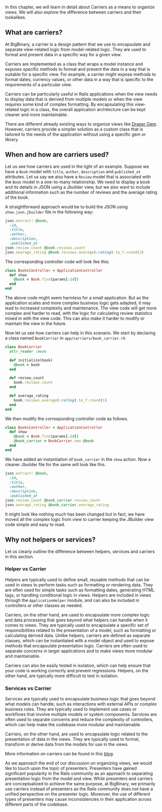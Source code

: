 In this chapter, we will learn in detail about Carriers as a means to organize
views. We will also explore the difference between carriers and their
lookalikes.

## What are carriers?

At BigBinary, a carrier is a design pattern that we use to encapsulate and
separate view-related logic from model-related logic. They are used to format
and present data in a specific way for a given view.

Carriers are implemented as a class that wraps a model instance and exposes
specific methods to format and present the data in a way that is suitable for a
specific view. For example, a carrier might expose methods to format dates,
currency values, or other data in a way that is specific to the requirements of
a particular view.

Carriers can be particularly useful in Rails applications when the view needs to
display data that is derived from multiple models or when the view requires some
kind of complex formatting. By encapsulating this view-related logic in a class,
the overall application architecture can be kept cleaner and more maintainable.

There are different already existing ways to organize views like
[Draper Gem](https://github.com/drapergem/draper). However, carriers provide a
simpler solution as a custom class that is tailored to the needs of the
application without using a specific gem or library.

## When and how are carriers used?

Let us see how carriers are used in the light of an example. Suppose we have a
`Book` model with `title`, `author`, `description` and `published_at`
attributes. Let us say we also have a `Review` model that is associated with the
`Book` model in a one-to-many relationship. We need to display a book and its
details in JSON using a Jbuilder view, but we also want to include additional
information such as the number of reviews and the average rating of the book.

A straightforward approach would be to build the JSON using `show.json.jbuilder`
file in the following way:

```rb
json.extract! @book,
  :id,
  :title,
  :author,
  :description,
  :published_at
json.review_count @book.reviews.count
json.average_rating @book.reviews.average(:rating).to_f.round(1)
```

The corresponding controller code will look like this:

```rb
class BooksController < ApplicationController
  def show
    @book = Book.find(params[:id])
  end
end
```

The above code might seem harmless for a small application. But as the
application scales and more complex business logic gets adapted, it may lead to
increased complexity and maintenance. The view code will get more complex and
harder to read, with the logic for calculating review statistics mixed in with
the view code. This can also make it harder to modify or maintain the view in
the future.

Now let us see how carriers can help in this scenario. We start by declaring a
class named `BookCarrier` in `app/carriers/book_carrier.rb`

```rb
class BookCarrier
  attr_reader :book

  def initialize(book)
    @book = book
  end

  def review_count
    book.reviews.count
  end

  def average_rating
    book.reviews.average(:rating).to_f.round(1)
  end
end
```

We then modify the corresponding controller code as follows.

```rb
class BooksController < ApplicationController
  def show
    @book = Book.find(params[:id])
    @book_carrier = BookCarrier.new @book
  end
end
```

We have added an instantiation of `book_carrier` in the `show` action. Now a
cleaner Jbuilder file for the same will look like this.

```rb
json.extract! @book,
  :id,
  :title,
  :author,
  :description,
  :published_at
json.review_count @book_carrier.review_count
json.average_rating @book_carrier.average_rating
```

It might look like nothing much has been changed but in fact, we have moved all
the complex logic from view to carrier keeping the JBuilder view code simple and
easy to read.

## Why not helpers or services?

Let us clearly outline the difference between helpers, services and carriers in
this section.

### Helper vs Carrier

Helpers are typically used to define small, reusable methods that can be used in
views to perform tasks such as formatting or rendering data. They are often used
for simple tasks such as formatting dates, generating HTML tags, or handling
conditional logic in views. Helpers are included in views through the
`ApplicationHelper` module, and can also be included in controllers or other
classes as needed.

Carriers, on the other hand, are used to encapsulate more complex logic and data
processing that goes beyond what helpers can handle when it comes to views. They
are typically used to encapsulate a specific set of responsibilities related to
the presentation of a model, such as formatting or calculating derived data.
Unlike helpers, carriers are defined as separate classes, which can be
instantiated with a model object and used to expose methods that encapsulate
presentation logic. Carriers are often used to separate concerns in larger
applications and to make views more modular and maintainable.

Carriers can also be easily tested in isolation, which can help ensure that your
code is working correctly and prevent regressions. Helpers, on the other hand,
are typically more difficult to test in isolation.

### Services vs Carrier

Services are typically used to encapsulate business logic that goes beyond what
models can handle, such as interactions with external APIs or complex business
rules. They are typically used to implement use cases or workflows that involve
multiple models or system components. Services are often used to separate
concerns and reduce the complexity of controllers, which can help make the
codebase more modular and maintainable.

Carriers, on the other hand, are used to encapsulate logic related to the
presentation of data in the views. They are typically used to format, transform
or derive data from the models for use in the views.

More information on carriers can be found in this
[blog](https://www.bigbinary.com/blog/drying-up-rails-views-with-view-carriers-and-services).

As we approach the end of our discussion on organizing views, we would like to
touch upon the topic of presenters. Presenters have gained significant
popularity in the Rails community as an approach to separating presentation
logic from the model and view. While presenters and carriers are conceptualized
to achieve the same purpose, at BigBinary, we primarily use carriers instead of
presenters as the Rails community does not have a unified perspective on the
presenter logic. Moreover, the use of different types of presenters may cause
inconsistencies in their application across different parts of the codebase.
